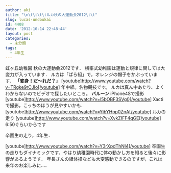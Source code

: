 ```yaml
---
author: aki
title: "\n\t\t\t\tルカ秋の大運動会2012\t\t"
slug: lucas-undoukai
id: 4408
date: '2012-10-14 22:48:44'
layout: post
categories:
  - 未分類
tags:
  - 4年生
---
```


虹ヶ丘幼稚園 秋の大運動会2012です． 横峯式幼稚園は運動と規律に関しては大変力が入っています． ルカは「ばら組」で，オレンジの帽子をかぶっています． **「変身！だ～れだ？」** [youtube]http://www.youtube.com/watch?v=TRgke9rCJlo[/youtube] 年中組。名物競技です。 ルカは真ん中あたり、よくわからないのでビデオで探したいところ。 **バルーン** iPhone4Sで撮影 [youtube]http://www.youtube.com/watch?v=l5bOBF3SVg0[/youtube] Xactiで撮影，こっちのほうが見やすいかも． [youtube]http://www.youtube.com/watch?v=YibYHpp0ZnA[/youtube] ルカの走り [youtube]http://www.youtube.com/watch?v=XvkZIFF4qGE[/youtube] 6:50ぐらいからです

<div>卒園生の走り，4年生．</div>

[youtube]http://www.youtube.com/watch?v=Y3rXpdThNI4[/youtube] 卒園生の走りもダイナミックです，やはり幼稚園時代に体の動かし方を知ると後々に影響があるようです． 年長さんの組体操なども大変感動できるのですが，これは来年のお楽しみに…．